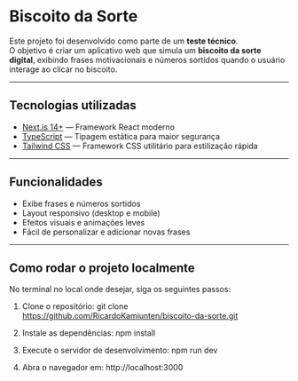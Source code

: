 # Biscoito da Sorte

Este projeto foi desenvolvido como parte de um **teste técnico**.  
O objetivo é criar um aplicativo web que simula um **biscoito da sorte digital**, exibindo frases motivacionais e números sortidos quando o usuário interage ao clicar no biscoito.

---

## Tecnologias utilizadas
- [Next.js 14+](https://nextjs.org/) — Framework React moderno
- [TypeScript](https://www.typescriptlang.org/) — Tipagem estática para maior segurança
- [Tailwind CSS](https://tailwindcss.com/) — Framework CSS utilitário para estilização rápida

---

## Funcionalidades
- Exibe frases e números sortidos
- Layout responsivo (desktop e mobile)
- Efeitos visuais e animações leves
- Fácil de personalizar e adicionar novas frases

---

## Como rodar o projeto localmente

No terminal no local onde desejar, siga os seguintes passos:

1. Clone o repositório:
    git clone https://github.com/RicardoKamiunten/biscoito-da-sorte.git

2. Instale as dependências:
    npm install

3. Execute o servidor de desenvolvimento:
    npm run dev

4. Abra o navegador em:
    http://localhost:3000
